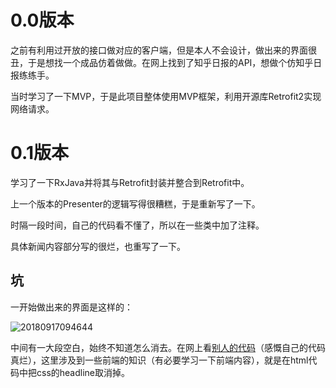 # 0.0版本

之前有利用过开放的接口做对应的客户端，但是本人不会设计，做出来的界面很丑，于是想找一个成品仿着做做。在网上找到了知乎日报的API，想做个仿知乎日报练练手。

当时学习了一下MVP，于是此项目整体使用MVP框架，利用开源库Retrofit2实现网络请求。

# 0.1版本

学习了一下RxJava并将其与Retrofit封装并整合到Retrofit中。

上一个版本的Presenter的逻辑写得很糟糕，于是重新写了一下。

时隔一段时间，自己的代码看不懂了，所以在一些类中加了注释。

具体新闻内容部分写的很烂，也重写了一下。

## 坑

一开始做出来的界面是这样的：

![20180917094644](http://111.230.96.19:8081/image/20190314231948.png)

中间有一大段空白，始终不知道怎么消去。在网上看[别人的代码](https://github.com/yiyibb/Zhihu)（感慨自己的代码真烂），这里涉及到一些前端的知识（有必要学习一下前端内容），就是在html代码中把css的headline取消掉。





